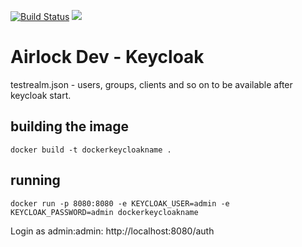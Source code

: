 [![Build Status](https://travis-ci.org/ing-bank/airlock-dev-keycloak.svg?branch=master)](https://travis-ci.org/ing-bank/airlock-dev-keycloak)
[![](https://images.microbadger.com/badges/image/wbaa/airlock-dev-keycloak:latest.svg)](https://microbadger.com/images/wbaa/airlock-dev-keycloak:latest)


# Airlock Dev - Keycloak

testrealm.json - users, groups, clients and so on to be available after keycloak start.

## building the image
```
docker build -t dockerkeycloakname .
```
## running
```
docker run -p 8080:8080 -e KEYCLOAK_USER=admin -e KEYCLOAK_PASSWORD=admin dockerkeycloakname
```
Login as admin:admin: http://localhost:8080/auth 
